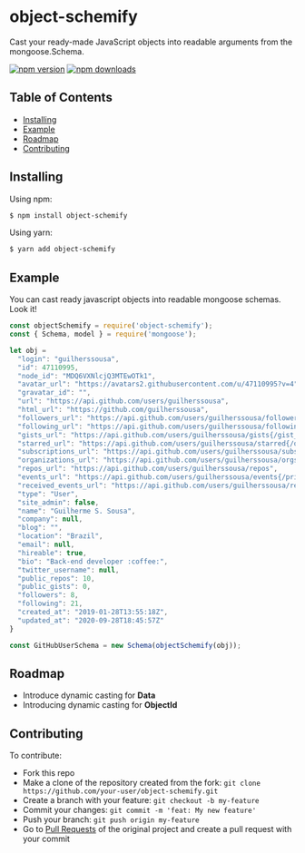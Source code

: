 # object-schemify
Cast your ready-made JavaScript objects into readable arguments from the mongoose.Schema.

[![npm version](https://img.shields.io/npm/v/object-schemify.svg?style=flat-square)](https://www.npmjs.org/package/object-schemify)
[![npm downloads](https://img.shields.io/npm/dm/object-schemify.svg?style=flat-square)](http://npm-stat.com/charts.html?package=object-schemify)

## Table of Contents

  - [Installing](#installing)
  - [Example](#example)
  - [Roadmap](#roadmap)
  - [Contributing](#contributing)
  
## Installing
Using npm:

```bash
$ npm install object-schemify
```

Using yarn:

```bash
$ yarn add object-schemify
```
## Example
You can cast ready javascript objects into readable mongoose schemas. Look it!
```js
const objectSchemify = require('object-schemify');
const { Schema, model } = require('mongoose');

let obj = 
  "login": "guilherssousa",
  "id": 47110995,
  "node_id": "MDQ6VXNlcjQ3MTEwOTk1",
  "avatar_url": "https://avatars2.githubusercontent.com/u/47110995?v=4",
  "gravatar_id": "",
  "url": "https://api.github.com/users/guilherssousa",
  "html_url": "https://github.com/guilherssousa",
  "followers_url": "https://api.github.com/users/guilherssousa/followers",
  "following_url": "https://api.github.com/users/guilherssousa/following{/other_user}",
  "gists_url": "https://api.github.com/users/guilherssousa/gists{/gist_id}",
  "starred_url": "https://api.github.com/users/guilherssousa/starred{/owner}{/repo}",
  "subscriptions_url": "https://api.github.com/users/guilherssousa/subscriptions",
  "organizations_url": "https://api.github.com/users/guilherssousa/orgs",
  "repos_url": "https://api.github.com/users/guilherssousa/repos",
  "events_url": "https://api.github.com/users/guilherssousa/events{/privacy}",
  "received_events_url": "https://api.github.com/users/guilherssousa/received_events",
  "type": "User",
  "site_admin": false,
  "name": "Guilherme S. Sousa",
  "company": null,
  "blog": "",
  "location": "Brazil",
  "email": null,
  "hireable": true,
  "bio": "Back-end developer :coffee:",
  "twitter_username": null,
  "public_repos": 10,
  "public_gists": 0,
  "followers": 8,
  "following": 21,
  "created_at": "2019-01-28T13:55:18Z",
  "updated_at": "2020-09-28T18:45:57Z"
}

const GitHubUserSchema = new Schema(objectSchemify(obj));

```

## Roadmap

- Introduce dynamic casting for **Data**
- Introducing dynamic casting for **ObjectId**

## Contributing

To contribute:

- Fork this repo
- Make a clone of the repository created from the fork: `git clone https://github.com/your-user/object-schemify.git`
- Create a branch with your feature: `git checkout -b my-feature`
- Commit your changes: `git commit -m 'feat: My new feature'`
- Push your branch: `git push origin my-feature`
- Go to [Pull Requests](https://github.com/guilherssousa/object-schemify/pulls) of the original project and create a pull request with your commit
